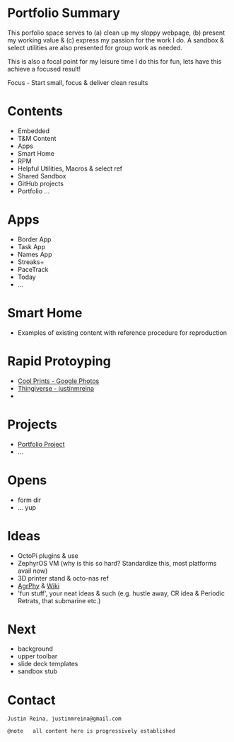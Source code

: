
# Portfolio Summary

This porfolio space serves to (a) clean up my sloppy webpage, (b) present my working value & (c) express my passion for the work I do. A sandbox & select utilities are also presented for group work as needed.

This is also a focal point for my leisure time I do this for fun, lets have this achieve a focused result!

Focus - Start small, focus & deliver clean results

# Contents

- Embedded
- T&M Content
- Apps
- Smart Home
- RPM
- Helpful Utilities, Macros & select ref
- Shared Sandbox
- GitHub projects
- Portfolio
...

# Apps

- Border App
- Task App
- Names App
- Streaks+
- PaceTrack
- Today
- ...

# Smart Home

- Examples of existing content with reference procedure for reproduction

# Rapid Protoyping

- [Cool Prints - Google Photos](https://photos.app.goo.gl/vjzU2o3HTseVm4oe9)
- [Thingiverse - justinmreina](https://www.thingiverse.com/justinmreina/designs)
- 
# Projects

- [Portfolio Project](https://github.com/justinmreina/portfolio)
- ...

# Opens

- form dir
- ... yup

# Ideas

- OctoPi plugins & use
- ZephyrOS VM (why is this so hard? Standardize this, most platforms avail now)
- 3D printer stand & octo-nas ref
- [AgrPhy](https://github.com/justinmreina/agrPhy.git) & [Wiki](https://github.com/justinmreina/agrPhy.wiki)
- 'fun stuff', your neat ideas & such (e.g. hustle away, CR idea & Periodic Retrats, that submarine etc.)


# Next

- background
- upper toolbar
- slide deck templates
- sandbox stub

# Contact

	Justin Reina, justinmreina@gmail.com
	
	@note 	all content here is progressively established

